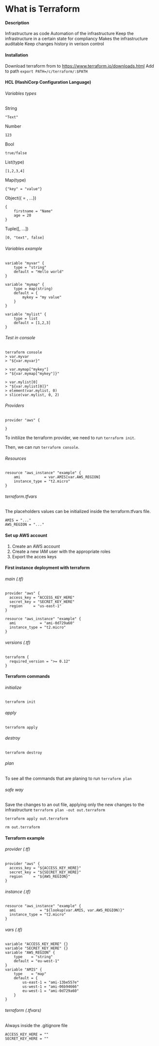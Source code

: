 # What is Terraform
#### Description
Infrastructure as code
Automation of the infrastructure
Keep the infrastructure in a certain state for compliancy
Makes the infrastructure auditable
Keep changes history in verison control

#### Installation
Download terraform from to https://www.terraform.io/downloads.html
Add to path ``` export PATH=/c/terraform/:$PATH ```


#### HCL (HashiCorp Configuration Language)
###### Variables types
String
```
"Text"
```
Number
```
123
```
Bool
```
true/false
```
List(type)
```
[1,2,3,4]
```
Map(type)
```
{"key" = "value"}
```
Object({<ATTR NAME> = <TYPE>, ...})
```
{
    firstname = "Name"
    age = 20
}
```
Tuple([<TYPE>, ...])
```
[0, "text", false]
```

###### Variables example
```
variable "myvar" {
    type = "string"
    default = "Hello world"
}

variable "mymap" {
    type = map(string)
    default = {
        mykey = "my value"
    }
}

variable "mylist" {
    type = list
    default = [1,2,3]
}
```

###### Test in console
```
terraform console
> var.myvar
> "${var.myvar}"

> var.mymap["mykey"]
> "${var.mymap["mykey"]}"

> var.mylist[0]
> "${var.mylist[0]}"
> element(var.mylist, 0)
> slice(var.mylist, 0, 2)
```

###### Providers
```
provider "aws" {

}
```
To initilize the terraform provider, we need to run ```terraform init```.

Then, we can run ```terraform console```.

###### Resources
```
resource "aws_instance" "example" {
    ami           = var.AMIS[var.AWS_REGION]
    instance_type = "t2.micro"
}
```

###### terraform.tfvars
The placeholders values can be initialized inside the terraform.tfvars file.

``` 
AMIS = "..."
AWS_REGION = "..."
```

#### Set up AWS account
1. Create an AWS account
2. Create a new IAM user with the appropriate roles
3. Export the acces keys

#### First instance deployment with terraform
###### main (.tf)
``` 
provider "aws" {
  access_key = "ACCESS_KEY_HERE"
  secret_key = "SECRET_KEY_HERE"
  region     = "us-east-1"
}

resource "aws_instance" "example" {
  ami           = "ami-0d729a60"
  instance_type = "t2.micro"
}
```
###### versions (.tf)
``` 
terraform {
  required_version = ">= 0.12"
}
```

#### Terraform commands

###### initialize
```terraform init```

###### apply
```terraform apply```

###### destroy
```terraform destroy```

###### plan
To see all the commands that are planing to run
```terraform plan```

###### safe way
Save the changes to an out file, applying only the new changes to the infrastructure
```terraform plan -out out.terraform```

```terraform apply out.terraform```

```rm out.terraform```


#### Terraform example
###### provider (.tf)
```
provider "aws" {
  access_key = "${ACCESS_KEY_HERE}"
  secret_key = "${SECRET_KEY_HERE}"
  region     = "${AWS_REGION}"
}
```

###### instance (.tf)
```
resource "aws_instance" "example" {
  ami           = "${lookup(var.AMIS, var.AWS_REGION)}"
  instance_type = "t2.micro"
}
```
###### vars (.tf)
```
variable "ACCESS_KEY_HERE" {}
variable "SECRET_KEY_HERE" {}
variable "AWS_REGION" {
    type    = "string"
    default = "eu-west-1"
}
variable "AMIS" {
    type    = "map"
    default = {
        us-east-1 = "ami-13be557e"
        us-west-1 = "ami-06b94666"
        eu-west-1 = "ami-0d729a60"
    }
}
```
###### terraform (.tfvars)
Always inside the .gitignore file
```
ACCESS_KEY_HERE = ""
SECRET_KEY_HERE = ""
```


